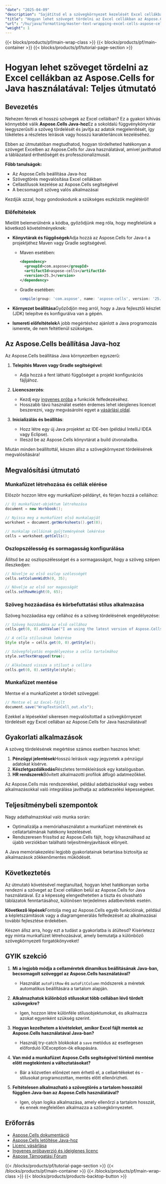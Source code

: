 ```yaml
---
"date": "2025-04-09"
"description": "Sajátítsd el a szövegkörnyezet kezelését Excel cellákban az Aspose.Cells for Java segítségével. Tanuld meg, hogyan állíthatsz be és valósíthatsz meg szövegkörnyezeti stílusokat, valamint hogyan optimalizálhatod a cellák megjelenítését."
"title": "Hogyan lehet szöveget tördelni az Excel cellákban az Aspose.Cells for Java használatával? Teljes útmutató"
"url": "/hu/java/formatting/master-text-wrapping-excel-cells-aspose-cells-java/"
"weight": 1
---
```


{{< blocks/products/pf/main-wrap-class >}}
{{< blocks/products/pf/main-container >}}
{{< blocks/products/pf/tutorial-page-section >}}


# Hogyan lehet szöveget tördelni az Excel cellákban az Aspose.Cells for Java használatával: Teljes útmutató

## Bevezetés

Nehezen férnek el hosszú szövegek az Excel celláiban? Ez a gyakori kihívás könnyebbé válik **Aspose.Cells Java-hoz**Ez a sokoldalú függvénykönyvtár leegyszerűsíti a szöveg tördelését és javítja az adatok megjelenítését, így tökéletes a részletes leírások vagy hosszú karakterláncok kezeléséhez.

Ebben az útmutatóban megtudhatod, hogyan tördelheted hatékonyan a szöveget Excelben az Aspose.Cells for Java használatával, amivel javíthatod a táblázataid érthetőségét és professzionalizmusát.

**Főbb tanulságok:**
- Az Aspose.Cells beállítása Java-hoz
- Szövegtörés megvalósítása Excel cellákban
- Cellastílusok kezelése az Aspose.Cells segítségével
- A becsomagolt szöveg valós alkalmazásai

Kezdjük azzal, hogy gondoskodunk a szükséges eszközök meglétéről!

### Előfeltételek

Mielőtt belemerülnénk a kódba, győződjünk meg róla, hogy megfelelünk a következő követelményeknek:

- **Könyvtárak és függőségek**Adja hozzá az Aspose.Cells for Java-t a projektjéhez Maven vagy Gradle segítségével.
  
  - Maven esetében:
    ```xml
    <dependency>
      <groupId>com.aspose</groupId>
      <artifactId>aspose-cells</artifactId>
      <version>25.3</version>
    </dependency>
    ```
  
  - Gradle esetében:
    ```gradle
    compile(group: 'com.aspose', name: 'aspose-cells', version: '25.3')
    ```

- **Környezet beállítása**Győződjön meg arról, hogy a Java fejlesztői készlet (JDK) telepítve és konfigurálva van a gépén.

- **Ismereti előfeltételek**A jobb megértéshez ajánlott a Java programozás ismerete, de nem feltétlenül szükséges.

## Az Aspose.Cells beállítása Java-hoz

Az Aspose.Cells beállítása Java környezetben egyszerű:

1. **Telepítés Maven vagy Gradle segítségével**:
   - Adja hozzá a fent látható függőséget a projekt konfigurációs fájljához.

2. **Licencszerzés**: 
   - Kezdj egy [ingyenes próba](https://releases.aspose.com/cells/java/) a funkciók felfedezéséhez.
   - Hosszabb távú használat esetén érdemes lehet ideiglenes licencet beszerezni, vagy megvásárolni egyet a [vásárlási oldal](https://purchase.aspose.com/buy).

3. **Inicializálás és beállítás**:
   - Hozz létre egy új Java projektet az IDE-ben (például IntelliJ IDEA vagy Eclipse).
   - Illeszd be az Aspose.Cells könyvtárat a build útvonaladba.

Miután minden beállítottál, készen állsz a szövegkörnyezet tördelésének megvalósítására!

## Megvalósítási útmutató

### Munkafüzet létrehozása és cellák elérése

Először hozzon létre egy munkafüzet-példányt, és férjen hozzá a celláihoz:

```java
// Új munkafüzet-objektum létrehozása
document = new Workbook();

// Nyissa meg a munkafüzet első munkalapját
worksheet = document.getWorksheets().get(0);

// munkalap celláinak gyűjteményének lekérése
cells = worksheet.getCells();
```

### Oszlopszélesség és sormagasság konfigurálása

Állítsd be az oszlopszélességet és a sormagasságot, hogy a szöveg szépen illeszkedjen:

```java
// Növelje az első oszlop szélességét
cells.setColumnWidth(0, 35);

// Növelje az első sor magasságát
cells.setRowHeight(0, 65);
```

### Szöveg hozzáadása és körbefuttatási stílus alkalmazása

Szöveg hozzáadása egy cellához és a szöveg tördelésének engedélyezése:

```java
// Szöveg hozzáadása az első cellához
cells.get(0, 0).setValue("I am using the latest version of Aspose.Cells to test this functionality");

// A cella stílusának lekérése
Style style = cells.get(0, 0).getStyle();

// Szövegfolyatás engedélyezése a cella tartalmához
style.setTextWrapped(true);

// Alkalmazd vissza a stílust a cellára
cells.get(0, 0).setStyle(style);
```

### Munkafüzet mentése

Mentse el a munkafüzetet a tördelt szöveggel:

```java
// Mentse el az Excel-fájlt
document.save("WrapTextinCell_out.xls");
```

Ezekkel a lépésekkel sikeresen megvalósítottad a szövegkörnyezet tördelését egy Excel cellában az Aspose.Cells for Java használatával!

## Gyakorlati alkalmazások

A szöveg tördelésének megértése számos esetben hasznos lehet:

1. **Pénzügyi jelentések**Hosszú leírások vagy jegyzetek a pénzügyi adatokat kísérve.
2. **Készletgazdálkodás**Részletes termékleírások egy katalógusban.
3. **HR rendszerek**Bővített alkalmazotti profilok átfogó adatmezőkkel.

Az Aspose.Cells más rendszerekkel, például adatbázisokkal vagy webes alkalmazásokkal való integrálása javíthatja az adatkezelési képességeket.

## Teljesítménybeli szempontok

Nagy adathalmazokkal való munka során:
- Optimalizálja a memóriahasználatot a munkafüzet méretének és cellatartalmának hatékony kezelésével.
- Rendszeresen frissítsd az Aspose.Cells fájlt, hogy kihasználhasd az újabb verziókban található teljesítményjavítások előnyeit.

A Java memóriakezelési legjobb gyakorlatainak betartása biztosítja az alkalmazások zökkenőmentes működését.

## Következtetés

Az útmutató követésével megtanultad, hogyan lehet hatékonyan sorba rendezni a szöveget az Excel cellákon belül az Aspose.Cells for Java használatával. Ez a képesség elengedhetetlen a tiszta és olvasható táblázatok fenntartásához, különösen terjedelmes adatbevitelek esetén.

**Következő lépések**Fontolja meg az Aspose.Cells egyéb funkcióinak, például a képletszámítások vagy a diagramgenerálás felfedezését az alkalmazásai további fejlesztése érdekében.

Készen állsz arra, hogy ezt a tudást a gyakorlatba is átültesd? Kísérletezz egy minta munkafüzet létrehozásával, amely bemutatja a különböző szövegkörnyezeti forgatókönyveket!

## GYIK szekció

1. **Mi a legjobb módja a cellaméretek dinamikus beállításának Java-ban, becsomagolt szöveggel az Aspose.Cells használatával?**
   - Használat `autoFitRow` és `autoFitColumn` módszerek a méretek automatikus beállítására a tartalom alapján.

2. **Alkalmazhatok különböző stílusokat több cellában lévő tördelt szövegekre?**
   - Igen, hozzon létre különféle stílusobjektumokat, és alkalmazza azokat egyenként szükség szerint.

3. **Hogyan kezelhetem a kivételeket, amikor Excel fájlt mentek az Aspose.Cells használatával Java-ban?**
   - Használj try-catch blokkokat a `save` metódus az esetlegesen előforduló IOException-ök elkapására.

4. **Van mód a munkafüzet Aspose.Cells segítségével történő mentése előtt megtekinteni a változtatásokat?**
   - Bár a közvetlen előnézet nem érhető el, a cellaértékeket és -stílusokat programozottan, mentés előtt ellenőrizheti.

5. **Feltételesen alkalmazható a szövegtörés a tartalom hosszától függően Java-ban az Aspose.Cells használatával?**
   - Igen, olyan logika alkalmazása, amely ellenőrzi a tartalom hosszát, és ennek megfelelően alkalmazza a szövegkörnyezetet.

## Erőforrás

- [Aspose.Cells dokumentáció](https://reference.aspose.com/cells/java/)
- [Aspose.Cells letöltése Java-hoz](https://releases.aspose.com/cells/java/)
- [Licenc vásárlása](https://purchase.aspose.com/buy)
- [Ingyenes próbaverzió és ideiglenes licenc](https://purchase.aspose.com/temporary-license/)
- [Aspose Támogatási Fórum](https://forum.aspose.com/c/cells/9)

{{< /blocks/products/pf/tutorial-page-section >}}
{{< /blocks/products/pf/main-container >}}
{{< /blocks/products/pf/main-wrap-class >}}
{{< blocks/products/products-backtop-button >}}